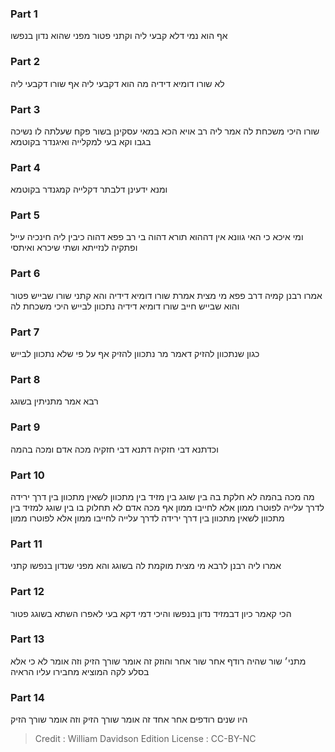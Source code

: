 
### Part 1
אף הוא נמי דלא קבעי ליה וקתני פטור מפני שהוא נדון בנפשו

### Part 2
לא שורו דומיא דידיה מה הוא דקבעי ליה אף שורו דקבעי ליה

### Part 3
שורו היכי משכחת לה אמר ליה רב אויא הכא במאי עסקינן בשור פקח שעלתה לו נשיכה בגבו וקא בעי למקלייה ואיגנדר בקוטמא

### Part 4
ומנא ידעינן דלבתר דקלייה קמגנדר בקוטמא

### Part 5
ומי איכא כי האי גוונא אין דההוא תורא דהוה בי רב פפא דהוה כיבין ליה חינכיה עייל ופתקיה לנזייתא ושתי שיכרא ואיתסי

### Part 6
אמרו רבנן קמיה דרב פפא מי מצית אמרת שורו דומיא דידיה והא קתני שורו שבייש פטור והוא שבייש חייב שורו דומיא דידיה נתכוון לבייש היכי משכחת לה

### Part 7
כגון שנתכוון להזיק דאמר מר נתכוון להזיק אף על פי שלא נתכוון לבייש

### Part 8
רבא אמר מתניתין בשוגג

### Part 9
וכדתנא דבי חזקיה דתנא דבי חזקיה מכה אדם ומכה בהמה

### Part 10
מה מכה בהמה לא חלקת בה בין שוגג בין מזיד בין מתכוון לשאין מתכוון בין דרך ירידה לדרך עלייה לפוטרו ממון אלא לחייבו ממון אף מכה אדם לא תחלוק בו בין שוגג למזיד בין מתכוון לשאין מתכוון בין דרך ירידה לדרך עלייה לחייבו ממון אלא לפוטרו ממון

### Part 11
אמרו ליה רבנן לרבא מי מצית מוקמת לה בשוגג והא מפני שנדון בנפשו קתני

### Part 12
הכי קאמר כיון דבמזיד נדון בנפשו והיכי דמי דקא בעי לאפרו השתא בשוגג פטור

### Part 13
מתני׳ שור שהיה רודף אחר שור אחר והוזק זה אומר שורך הזיק וזה אומר לא כי אלא בסלע לקה המוציא מחבירו עליו הראיה

### Part 14
היו שנים רודפים אחר אחד זה אומר שורך הזיק וזה אומר שורך הזיק

>Credit : William Davidson Edition
>License : CC-BY-NC